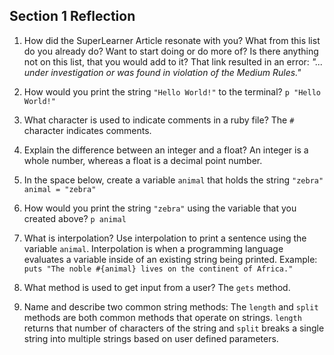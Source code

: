 ## Section 1 Reflection

1. How did the SuperLearner Article resonate with you? What from this list do you already do? Want to start doing or do more of? Is there anything not on this list, that you would add to it?
That link resulted in an error: *"... under investigation or was found in violation of the Medium Rules."*

1. How would you print the string `"Hello World!"` to the terminal?
`p "Hello World!"`

1. What character is used to indicate comments in a ruby file?
The `#` character indicates comments.

1. Explain the difference between an integer and a float?
An integer is a whole number, whereas a float is a decimal point number.

1. In the space below, create a variable `animal` that holds the string `"zebra"`
`animal = "zebra"`

1. How would you print the string `"zebra"` using the variable that you created above?
`p animal`

1. What is interpolation? Use interpolation to print a sentence using the variable `animal`.
Interpolation is when a programming language evaluates a variable inside of an existing string being printed.
Example: `puts "The noble #{animal} lives on the continent of Africa."`

1. What method is used to get input from a user?
The `gets` method.

1. Name and describe two common string methods:
The `length` and `split` methods are both common methods that operate on strings. `length` returns that number of characters of the string and `split` breaks a single string into multiple strings based on user defined parameters.
